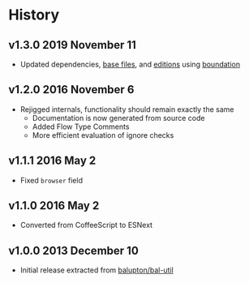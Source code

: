 # History

## v1.3.0 2019 November 11

-   Updated dependencies, [base files](https://github.com/bevry/base), and [editions](https://editions.bevry.me) using [boundation](https://github.com/bevry/boundation)

## v1.2.0 2016 November 6

-   Rejigged internals, functionality should remain exactly the same
    -   Documentation is now generated from source code
    -   Added Flow Type Comments
    -   More efficient evaluation of ignore checks

## v1.1.1 2016 May 2

-   Fixed `browser` field

## v1.1.0 2016 May 2

-   Converted from CoffeeScript to ESNext

## v1.0.0 2013 December 10

-   Initial release extracted from [balupton/bal-util](https://github.com/balupton/bal-util/blob/6501d51bc0244fce3781fc0150136f7493099237/src/lib/paths.coffee#L298-L329)
